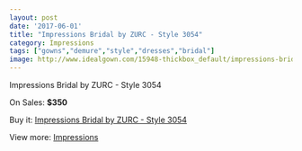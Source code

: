 ```yaml
---
layout: post
date: '2017-06-01'
title: "Impressions Bridal by ZURC - Style 3054"
category: Impressions
tags: ["gowns","demure","style","dresses","bridal"]
image: http://www.idealgown.com/15948-thickbox_default/impressions-bridal-by-zurc-style-3054.jpg
---
```

Impressions Bridal by ZURC - Style 3054

On Sales: **$350**
<a href="https://www.idealgown.com/en/impressions/6374-impressions-bridal-by-zurc-style-3054.html"><amp-img layout="responsive" width="600" height="600" src="//www.idealgown.com/15948-thickbox_default/impressions-bridal-by-zurc-style-3054.jpg" alt="Impressions Bridal by ZURC - Style 3054 0" /></a>
<a href="https://www.idealgown.com/en/impressions/6374-impressions-bridal-by-zurc-style-3054.html"><amp-img layout="responsive" width="600" height="600" src="//www.idealgown.com/15950-thickbox_default/impressions-bridal-by-zurc-style-3054.jpg" alt="Impressions Bridal by ZURC - Style 3054 1" /></a>
<a href="https://www.idealgown.com/en/impressions/6374-impressions-bridal-by-zurc-style-3054.html"><amp-img layout="responsive" width="600" height="600" src="//www.idealgown.com/15949-thickbox_default/impressions-bridal-by-zurc-style-3054.jpg" alt="Impressions Bridal by ZURC - Style 3054 2" /></a>

Buy it: [Impressions Bridal by ZURC - Style 3054](https://www.idealgown.com/en/impressions/6374-impressions-bridal-by-zurc-style-3054.html "Impressions Bridal by ZURC - Style 3054")

View more: [Impressions](https://www.idealgown.com/en/91-impressions "Impressions")